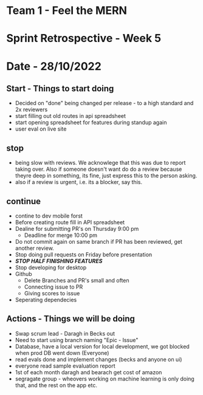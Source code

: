 # Team 1 - Feel the MERN
# Sprint Retrospective - Week 5 
# Date - 28/10/2022

## Start - Things to start doing 
- Decided on "done" being changed per release - to a high standard and 2x reviewers
- start filling out old routes in api spreadsheet
- start opening spreadsheet for features during standup again
- user eval on live site

## stop
- being slow with reviews. We acknowlege that this was due to report taking over. Also if someone doesn't want do 
do a review because theyre deep in something, its fine, just express this to the person asking.
- also if a review is urgent, i.e. its a blocker, say this.

## continue
- contine to dev mobile forst
- Before creating route fill in API spreadsheet 
- Dealine for submitting PR's on Thursday 9:00 pm
    - Deadline for merge 10:00 pm 
- Do not commit again on same branch if PR has been reviewed, get another review. 
- Stop doing pull requests on Friday before presentation 
- ***STOP HALF FINISHING FEATURES***
- Stop developing for desktop
- Github
    - Delete Branches and PR's small and often
    - Connecting issue to PR 
    - Giving scores to issue 
- Seperating dependecies 



## Actions - Things we will be doing 
- Swap scrum lead - Daragh in Becks out 
- Need to start using branch naming "Epic - Issue"
- Database, have a local version for local development, we got blocked when prod DB went down (Everyone)
- read evals done and implement changes (becks and anyone on ui)
- everyone read sample evaluation report
- 1st of each month daragh and bearach get cost of amazon
- segragate group - wheovers working on machine learning is only doing that, and the rest on the app etc.


